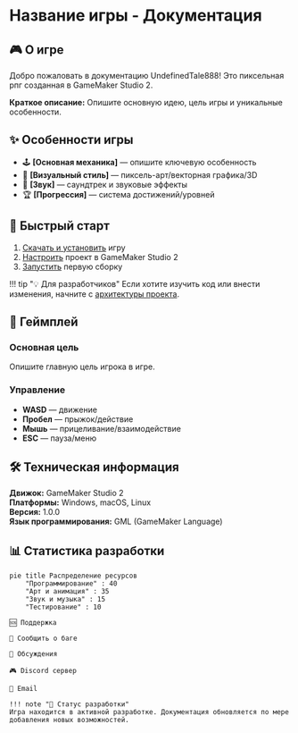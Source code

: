 # Название игры - Документация

## 🎮 О игре

Добро пожаловать в документацию UndefinedTale888! Это пиксельная рпг созданная в GameMaker Studio 2.

**Краткое описание:** Опишите основную идею, цель игры и уникальные особенности.

## ✨ Особенности игры

- 🕹️ **[Основная механика]** — опишите ключевую особенность
- 🎨 **[Визуальный стиль]** — пиксель-арт/векторная графика/3D
- 🎵 **[Звук]** — саундтрек и звуковые эффекты
- 🏆 **[Прогрессия]** — система достижений/уровней

## 🚀 Быстрый старт

1. [Скачать и установить](getting-started/installation.md) игру
2. [Настроить](getting-started/setup.md) проект в GameMaker Studio 2
3. [Запустить](getting-started/first-run.md) первую сборку

!!! tip "💡 Для разработчиков"
    Если хотите изучить код или внести изменения, начните с [архитектуры проекта](development/architecture.md).

## 🎯 Геймплей

### Основная цель
Опишите главную цель игрока в игре.

### Управление
- **WASD** — движение
- **Пробел** — прыжок/действие
- **Мышь** — прицеливание/взаимодействие
- **ESC** — пауза/меню

## 🛠️ Техническая информация

**Движок:** GameMaker Studio 2  
**Платформы:** Windows, macOS, Linux  
**Версия:** 1.0.0  
**Язык программирования:** GML (GameMaker Language)

## 📊 Статистика разработки

```mermaid
pie title Распределение ресурсов
    "Программирование" : 40
    "Арт и анимация" : 35
    "Звук и музыка" : 15
    "Тестирование" : 10

🆘 Поддержка

🐛 Сообщить о баге

💬 Обсуждения

🎮 Discord сервер

📧 Email

!!! note "🚧 Статус разработки"
Игра находится в активной разработке. Документация обновляется по мере добавления новых возможностей.